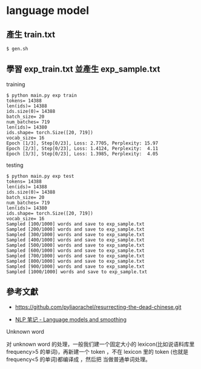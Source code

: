 # language model

## 產生 train.txt

```bash
$ gen.sh
```

## 學習 exp_train.txt 並產生 exp_sample.txt

training

```
$ python main.py exp train
tokens= 14388
len(ids)= 14388
ids.size(0)= 14388
batch_size= 20
num_batches= 719
len(ids)= 14380
ids.shape= torch.Size([20, 719])
vocab_size= 16
Epoch [1/3], Step[0/23], Loss: 2.7705, Perplexity: 15.97
Epoch [2/3], Step[0/23], Loss: 1.4124, Perplexity:  4.11
Epoch [3/3], Step[0/23], Loss: 1.3985, Perplexity:  4.05
```

testing

```
$ python main.py exp test
tokens= 14388
len(ids)= 14388
ids.size(0)= 14388
batch_size= 20
num_batches= 719
len(ids)= 14380
ids.shape= torch.Size([20, 719])
vocab_size= 16
Sampled [100/1000] words and save to exp_sample.txt
Sampled [200/1000] words and save to exp_sample.txt
Sampled [300/1000] words and save to exp_sample.txt
Sampled [400/1000] words and save to exp_sample.txt
Sampled [500/1000] words and save to exp_sample.txt
Sampled [600/1000] words and save to exp_sample.txt
Sampled [700/1000] words and save to exp_sample.txt
Sampled [800/1000] words and save to exp_sample.txt
Sampled [900/1000] words and save to exp_sample.txt
Sampled [1000/1000] words and save to exp_sample.txt
```

## 參考文獻

* https://github.com/pyliaorachel/resurrecting-the-dead-chinese.git

* [NLP 笔记 - Language models and smoothing](http://www.shuang0420.com/2017/02/24/NLP%20%E7%AC%94%E8%AE%B0%20-%20Language%20models%20and%20smoothing/)

Unknown word

对 unknown word 的处理，一般我们建一个固定大小的 lexicon(比如说语料库里 frequency>5 的单词)，再新建一个 token <UNK>，不在 lexicon 里的 token (也就是 frequency<5 的单词)都编译成 <UNK>，然后把 <UNK> 当做普通单词处理。